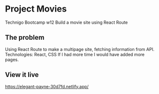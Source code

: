 # Project Movies

Technigo Bootcamp w12 Build a movie site using React Route

## The problem

Using React Route to make a multipage site, fetching information from API.
Technologies: React, CSS
If I had more time I would have added more pages.



## View it live

https://elegant-payne-30d7fd.netlify.app/

